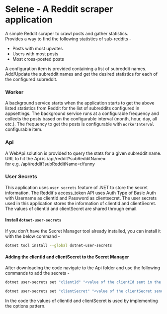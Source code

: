 # Selene - A Reddit scraper application
A simple Reddit scraper to crawl posts and gather statistics.
<br />
Provides a way to find the following statistics of sub-reddits - <br />
- Posts with most upvotes
- Users with most posts
- Most cross-posted posts

A configuration item is provided containing a list of subreddit names. Add/Update the subreddit names and get the desired statistics for each of the configured subreddit.

### Worker
A background service starts when the application starts to get the above listed statistics from Reddit for the list of subreddits configured in appsettings. The background service runs at a configurable frequency and collects the posts based on the configurable interval (month, hour, day, all etc.). 
The frequency to get the posts is configurable with ```WorkerInterval``` configurable item.

### Api
A WebApi solution is provided to query the stats for a given subreddit name.
URL to hit the Api is /api/reddit?subRedditName=<name of the subreddit>
<br /> for e.g. /api/reddit?subRedditName=r/funny

### User Secrets
This application uses ```user secrets``` feature of .NET to store the secret information.
The Reddit's access_token API uses Auth Type of Basic Auth with Username as clientId and Password as clientsecret.
The user secrets used in this application stores the information of clientId and clientSecret.
The values of clientId and clientSecret are shared through email. 

#### Install ```dotnet-user-secrets```
If you don't have the Secret Manager tool already installed, you can install it with the below command - 
```bash
dotnet tool install --global dotnet-user-secrets
```

#### Adding the clientId and clientSecret to the Secret Manager
After downloading the code navigate to the Api folder and use the following commands to add the secrets - 
```bash
dotnet user-secrets set "clientId" "<value of the clientId sent in the email"
```
```bash
dotnet user-secrets set "clientSecret" "<value of the clientSecret send in the email"
```
In the code the values of clientId and clientSecret is used by implementing the options pattern.

